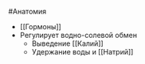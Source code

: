 #Анатомия 
- [[Гормоны]]
- Регулирует водно-солевой обмен
	- Выведение [[Калий]]
	- Удержание воды и [[Натрий]]